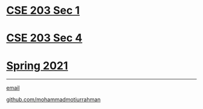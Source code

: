 # [CSE 203 Sec 1](https://mohammadmotiurrahman.github.io/summer2021/cse203_1)
# [CSE 203 Sec 4](https://mohammadmotiurrahman.github.io/summer2021/cse203_4)
# [Spring 2021](https://mohammadmotiurrahman.github.io/spring2021)

* * *

[email](mailto:mohammadmotiurrahman@gmail.com)

[github.com/mohammadmotiurrahman](https://github.com/mohammadmotiurrahman)
